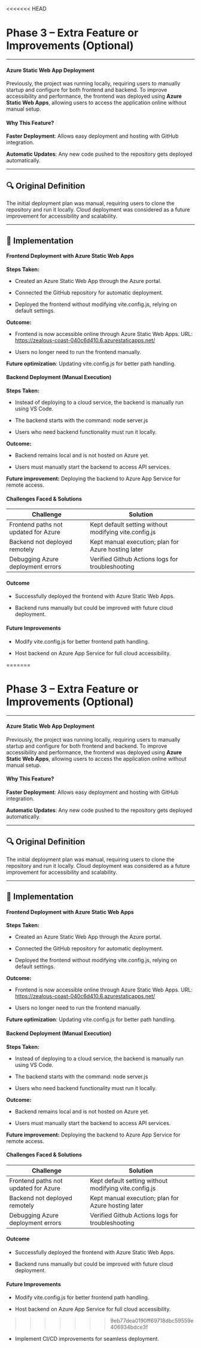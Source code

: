 <<<<<<< HEAD
# Phase 3 – Extra Feature or Improvements (Optional)


---
#### Azure Static Web App Deployment
Previously, the project was running locally, requiring users to manually startup and configure for both frontend and backend. To improve accessibility and performance, the frontend was deployed using **Azure Static Web Apps**, allowing users to access the application online without manual setup.

#### Why This Feature?
**Faster Deployment**: Allows easy deployment and hosting with GitHub integration.

**Automatic Updates**: Any new code pushed to the repository gets deployed automatically.

---

## 🔍 Original Definition

The initial deployment plan was manual, requiring users to clone the repository and run it locally. Cloud deployment was considered as a future improvement for accessibility and scalability.

---

## 🔄 Implementation

#### Frontend Deployment with Azure Static Web Apps

**Steps Taken:**

- Created an Azure Static Web App through the Azure portal.

- Connected the GitHub repository for automatic deployment.

- Deployed the frontend without modifying vite.config.js, relying on default settings.

**Outcome:**

- Frontend is now accessible online through Azure Static Web Apps. URL: https://zealous-coast-040c6d410.6.azurestaticapps.net/

- Users no longer need to run the frontend manually.

**Future optimization**: Updating vite.config.js for better path handling.

#### Backend Deployment (Manual Execution)
**Steps Taken:**

- Instead of deploying to a cloud service, the backend is manually run using VS Code.

- The backend starts with the command: node server.js
- Users who need backend functionality must run it locally.

**Outcome:**

- Backend remains local and is not hosted on Azure yet.

- Users must manually start the backend to access API services.

**Future improvement:** Deploying the backend to Azure App Service for remote access.



#### Challenges Faced & Solutions

| **Challenge**         | **Solution** |
|--------------------|------------|
| Frontend paths not updated for Azure       | Kept default setting without modifying vite.config.js |
| Backend not deployed remotely      | Kept manual execution; plan for Azure hosting later |
|Debugging Azure deployment errors|	Verified Github Actions logs for troubleshooting |
	
#### Outcome
- Successfully deployed the frontend with Azure Static Web Apps.

- Backend runs manually but could be improved with future cloud deployment.

#### Future Improvements
- Modify vite.config.js for better frontend path handling.

- Host backend on Azure App Service for full cloud accessibility.

=======
# Phase 3 – Extra Feature or Improvements (Optional)


---
#### Azure Static Web App Deployment
Previously, the project was running locally, requiring users to manually startup and configure for both frontend and backend. To improve accessibility and performance, the frontend was deployed using **Azure Static Web Apps**, allowing users to access the application online without manual setup.

#### Why This Feature?
**Faster Deployment**: Allows easy deployment and hosting with GitHub integration.

**Automatic Updates**: Any new code pushed to the repository gets deployed automatically.

---

## 🔍 Original Definition

The initial deployment plan was manual, requiring users to clone the repository and run it locally. Cloud deployment was considered as a future improvement for accessibility and scalability.

---

## 🔄 Implementation

#### Frontend Deployment with Azure Static Web Apps

**Steps Taken:**

- Created an Azure Static Web App through the Azure portal.

- Connected the GitHub repository for automatic deployment.

- Deployed the frontend without modifying vite.config.js, relying on default settings.

**Outcome:**

- Frontend is now accessible online through Azure Static Web Apps. URL: https://zealous-coast-040c6d410.6.azurestaticapps.net/

- Users no longer need to run the frontend manually.

**Future optimization**: Updating vite.config.js for better path handling.

#### Backend Deployment (Manual Execution)
**Steps Taken:**

- Instead of deploying to a cloud service, the backend is manually run using VS Code.

- The backend starts with the command: node server.js
- Users who need backend functionality must run it locally.

**Outcome:**

- Backend remains local and is not hosted on Azure yet.

- Users must manually start the backend to access API services.

**Future improvement:** Deploying the backend to Azure App Service for remote access.



#### Challenges Faced & Solutions

| **Challenge**         | **Solution** |
|--------------------|------------|
| Frontend paths not updated for Azure       | Kept default setting without modifying vite.config.js |
| Backend not deployed remotely      | Kept manual execution; plan for Azure hosting later |
|Debugging Azure deployment errors|	Verified Github Actions logs for troubleshooting |
	
#### Outcome
- Successfully deployed the frontend with Azure Static Web Apps.

- Backend runs manually but could be improved with future cloud deployment.

#### Future Improvements
- Modify vite.config.js for better frontend path handling.

- Host backend on Azure App Service for full cloud accessibility.

>>>>>>> 9eb77dea0190ff69718dbc59559e406934bdce3f
- Implement CI/CD improvements for seamless deployment.